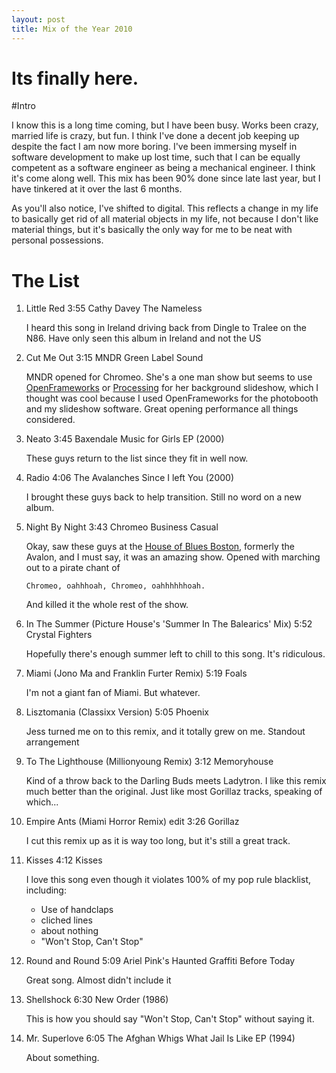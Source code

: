 ```yaml
---
layout: post
title: Mix of the Year 2010
---
```


Its finally here.
=================

#Intro

I know this is a long time coming, but I have been busy.  Works been crazy, 
married life is crazy, but fun.  I think I've done a decent job keeping up 
despite the fact I am now more boring.  I've been immersing myself in software 
development to make up lost time, such that I can be equally competent as a 
software engineer as being a mechanical engineer.  I think it's come along well.
This mix has been 90% done since late last year, but I have tinkered at it over the last
6 months.  

As you'll also notice, I've shifted to digital.  This reflects a change in my life
to basically get rid of all material objects in my life, not because I don't like
material things, but it's basically the only way for me to be neat with personal possessions.

# The List

1.  Little Red        3:55    Cathy Davey     The Nameless

    I heard this song in Ireland driving back from Dingle to Tralee on the N86.
    Have only seen this album in Ireland and not the US

2.  Cut Me Out        3:15    MNDR    Green Label Sound

    MNDR opened for Chromeo.  She's a one man show but seems to use [OpenFrameworks](http://www.openframeworks.cc/) 
    or [Processing](http://processing.org/) for her background slideshow, which 
    I thought was cool because I used OpenFrameworks for the photobooth and my 
    slideshow software.  Great opening performance all things considered.

3.  Neato             3:45    Baxendale   Music for Girls EP (2000)

    These guys return to the list since they fit in well now.  

4.  Radio             4:06    The Avalanches  Since I left You (2000)

    I brought these guys back to help transition.  Still no word on a new album.

5.  Night By Night    3:43    Chromeo         Business Casual

    Okay, saw these guys at the [House of Blues Boston](http://www.houseofblues.com/venues/clubvenues/boston/), 
    formerly the Avalon, and I must say, it was an amazing show.  Opened with 
    marching out to a pirate chant of 
        
        Chromeo, oahhhoah, Chromeo, oahhhhhhoah.  
        
    And killed it the whole rest of the show.

6.  In The Summer (Picture House's 'Summer In The Balearics' Mix)     5:52    Crystal Fighters

    Hopefully there's enough summer left to chill to this song.  It's ridiculous.

7.  Miami (Jono Ma and Franklin Furter Remix) 5:19    Foals
    
    I'm not a giant fan of Miami.  But whatever.

8.  Lisztomania (Classixx Version)            5:05    Phoenix

    Jess turned me on to this remix, and it totally grew on me.  Standout arrangement

9.  To The Lighthouse (Millionyoung Remix)   3:12    Memoryhouse

    Kind of a throw back to the Darling Buds meets Ladytron.  I like this remix
    much better than the original.  Just like most Gorillaz tracks, speaking of which...

10. Empire Ants (Miami Horror Remix) edit     3:26    Gorillaz

    I cut this remix up as it is way too long, but it's still a great track.

11. Kisses            4:12  Kisses

    I love this song even though it violates 100% of my pop rule blacklist, including:
    
    * Use of handclaps
    * cliched lines
    * about nothing
    * "Won't Stop, Can't Stop"

12. Round and Round   5:09    Ariel Pink's Haunted Graffiti   Before Today
    
    Great song.  Almost didn't include it

13. Shellshock        6:30    New Order   (1986)

    This is how you should say "Won't Stop, Can't Stop" without saying it.

14. Mr. Superlove     6:05    The Afghan Whigs  What Jail Is Like EP (1994)

    About something.

